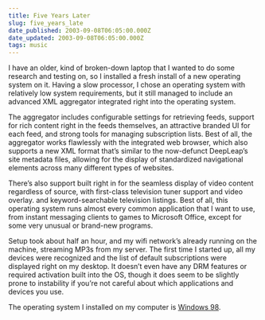 ```yaml
---
title: Five Years Later
slug: five_years_late
date_published: 2003-09-08T06:05:00.000Z
date_updated: 2003-09-08T06:05:00.000Z
tags: music
---
```


I have an older, kind of broken-down laptop that I wanted to do some research and testing on, so I installed a fresh install of a new operating system on it. Having a slow processor, I chose an operating system with relatively low system requirements, but it still managed to include an advanced XML aggregator integrated right into the operating system.

The aggregator includes configurable settings for retrieving feeds, support for rich content right in the feeds themselves, an attractive branded UI for each feed, and strong tools for managing subscription lists. Best of all, the aggregator works flawlessly with the integrated web browser, which also supports a new XML format that’s similar to the now-defunct DeepLeap’s site metadata files, allowing for the display of standardized navigational elements across many different types of websites.

There’s also support built right in for the seamless display of video content regardless of source, with first-class television tuner support and video overlay. and keyword-searchable television listings. Best of all, this operating system runs almost every common application that I want to use, from instant messaging clients to games to Microsoft Office, except for some very unusual or brand-new programs.

Setup took about half an hour, and my wifi network’s already running on the machine, streaming MP3s from my server. The first time I started up, all my devices were recognized and the list of default subscriptions were displayed right on my desktop. It doesn’t even have any DRM features or required activation built into the OS, though it does seem to be slightly prone to instability if you’re not careful about which applications and devices you use.

The operating system I installed on my computer is [Windows 98](http://www.microsoft.com/windows98/).
